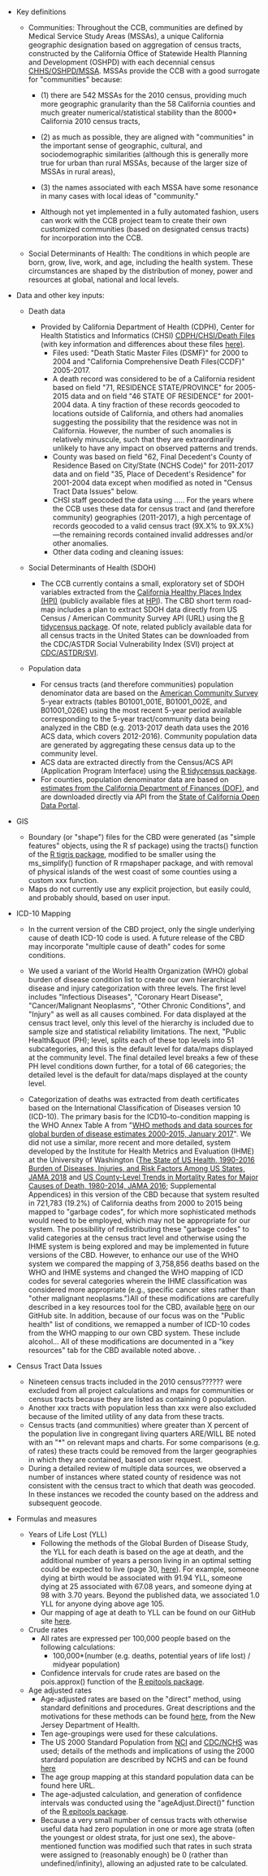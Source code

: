﻿- Key definitions
  - Communities:  Throughout the CCB, communities are defined by Medical Service Study Areas (MSSAs), a unique California geographic designation based on aggregation of census tracts, constructed by the California Office of Statewide Health Planning and Development (OSHPD) with each decennial census [CHHS/OSHPD/MSSA](https://oshpd.maps.arcgis.com/home/item.html?id=a20100c4bf374bd081bb49b82cbaaac3#overview). MSSAs provide the CCB with a good surrogate for &quot;communities&quot; because:
    - (1) there are 542 MSSAs for the 2010 census, providing much more geographic granularity than the 58 California counties and much greater numerical/statistical stability than the 8000+ California 2010 census tracts,
    - (2) as much as possible, they are aligned with &quot;communities&quot; in the important sense of geographic, cultural, and sociodemographic similarities (although this is generally more true for urban than rural MSSAs, because of the larger size of MSSAs in rural areas),
    - (3) the names associated with each MSSA have some resonance in many cases with local ideas of &quot;community.&quot;

    - Although not yet implemented in a fully automated fashion, users can work with the CCB project team to create their own customized communities (based on designated census tracts) for incorporation into the CCB.

  - Social Determinants of Health: The conditions in which people are born, grow, live, work, and age, including the health system. These circumstances are shaped by the distribution of money, power and resources at global, national and local levels.



- Data and other key inputs:
  - Death data
    - Provided by California Department of Health (CDPH), Center for Health Statistics and Informatics (CHSI) [CDPH/CHSI/Death Files](https://www.cdph.ca.gov/Programs/CHSI/Pages/Data-Applications.aspx) (with key information and differences about these files [here)](https://www.cdph.ca.gov/Programs/CHSI/CDPH%20Document%20Library/HIRS-Comparison%20of%20CA%20Death%20Data%20Sources.pdf).
      - Files used: &quot;Death Static Master Files (DSMF)&quot;  for 2000 to 2004 and &quot;California Comprehensive Death Files(CCDF)&quot;  2005-2017. 
      - A death record was considered to be of a California resident based on field &quot;71, RESIDENCE STATE/PROVINCE&quot; for 2005-2015 data and on field &quot;46 STATE OF RESIDENCE&quot; for 2001-2004 data. A tiny fraction of these records geocoded to locations outside of California, and others had anomalies suggesting the possibility that the residence was not in California.  However, the number of such anomalies is relatively minuscule, such that they are extraordinarily unlikely to have any impact on observed patterns and trends.
      - County was based on field &quot;62, Final Decedent&#39;s County of Residence Based on City/State (NCHS Code)&quot; for 2011-2017 data and on field &quot;35, Place of Decedent&#39;s Residence&quot; for 2001-2004 data except when modified as noted in &quot;Census Tract Data Issues&quot; below.
      - CHSI staff geocoded the data using ….. For the years where the CCB uses these data for census tract and (and therefore community) geographies (2011-2017), a high percentage of records geocoded to a valid census tract (9X.X% to 9X.X%)—the remaining records contained invalid addresses and/or other anomalies.
      - Other data coding and cleaning issues:

  - Social Determinants of Health (SDOH)
    - The CCB currently contains a small, exploratory set of SDOH variables extracted from the [California Healthy Places Index (HPI)](https://healthyplacesindex.org/) (publicly available files at [HPI](https://healthyplacesindex.org/data-reports/)). The CBD short term road-map includes a plan to extract SDOH data directly from US Census / American Community Survey API (URL) using the [R tidycensus package](https://walkerke.github.io/tidycensus/). Of note, related publicly available data for all census tracts in the United States can be downloaded from the CDC/ASTDR Social Vulnerability Index (SVI) project at [CDC/ASTDR/SVI](https://svi.cdc.gov/SVIDataToolsDownload.html).

  - Population data
    - For census tracts (and therefore communities) population denominator data are based on the [American Community Survey](https://www.census.gov/programs-surveys/acs/guidance.html) 5-year extracts (tables B01001\_001E, B01001\_002E, and B01001\_026E) using the most recent 5-year period available corresponding to the 5-year tract/community data being analyzed in the CBD (e.g. 2013-2017 death data uses the 2016 ACS data, which covers 2012-2016).  Community population data are generated by aggregating these census data up to the community level.
    - ACS data are extracted directly from the Census/ACS API (Application Program Interface) using the [R tidycensus package](https://walkerke.github.io/tidycensus/).
    - For counties, population denominator data are based on [estimates from the California Department of Finances (DOF)](http://www.dof.ca.gov/Forecasting/Demographics/Estimates/), and are downloaded directly via API from the [State of California Open Data Portal](https://data.ca.gov/dataset/california-population-projection-county-age-gender-and-ethnicity).

- GIS
  - Boundary (or &quot;shape&quot;) files for the CBD were generated (as &quot;simple features&quot; objects, using the R sf package) using the tracts() function of the [R tigris package](https://github.com/walkerke/tigris), modified to be smaller using the ms\_simplify() function of R rmapshaper package, and with removal of physical islands of the west coast of some counties using a custom xxx function.
  - Maps do not currently use any explicit projection, but easily could, and probably should, based on user input.

- ICD-10 Mapping
  - In the current version of the CBD project, only the single underlying cause of death ICD-10 code is used. A future release of the CBD may incorporate &quot;multiple cause of death&quot; codes for some conditions.
  - We used a variant of the World Health Organization (WHO) global burden of disease condition list to create our own hierarchical disease and injury categorization with three levels.  The first level includes &quot;Infectious Diseases&quot;, &quot;Coronary Heart Disease&quot;, &quot;Cancer/Malignant Neoplasms&quot;, &quot;Other Chronic Conditions&quot;, and &quot;Injury&quot; as well as all causes combined. For data displayed at the census tract level, only this level of the hierarchy is included due to sample size and statistical reliability limitations. The next, &quot;Public Health&quot (PH); level, splits each of these top levels into 51 subcategories, and this is the default level for data/maps displayed at the community level. The final detailed level breaks a few of these PH level conditions down further, for a total of 66 categories; the detailed level is the default for data/maps displayed at the county level.

  - Categorization of deaths was extracted from death certificates based on the International Classification of Diseases version 10 (ICD-10). The primary basis for the ICD10–to-condition mapping is the WHO Annex Table A from &quot;[WHO methods and data sources for global burden of disease estimates 2000-2015, January 2017](http://www.who.int/healthinfo/global_burden_disease/GlobalDALYmethods_2000_2015.pdf)&quot;.  We did not use a similar, more recent and more detailed, system developed by the Institute for Health Metrics and Evaluation (IHME) at the University of Washington ([The State of US Health, 1990-2016 Burden of Diseases, Injuries, and Risk Factors Among US States, JAMA 2018](https://jamanetwork.com/journals/jama/fullarticle/2678018) and [US County-Level Trends in Mortality Rates for Major Causes of Death, 1980-2014, JAMA 2016](https://jamanetwork.com/journals/jama/fullarticle/2592499); Supplemental Appendices) in this version of the CBD because that system resulted in 721,783 (19.2%) of California deaths from 2000 to 2015 being mapped to &quot;garbage codes&quot;, for which more sophisticated methods would need to be employed, which may not be appropriate for our system. The possibility of redistributing these &quot;garbage codes&quot; to valid categories at the census tract level and otherwise using the IHME system is being explored and may be implemented in future versions of the CBD.  However, to enhance our use of the WHO system we compared the mapping of 3,758,856 deaths based on the WHO and IHME systems and changed the WHO mapping of ICD codes for several categories wherein the IHME classification was considered more appropriate (e.g., specific cancer sites rather than &quot;other malignant neoplasms.&quot;)All of these modifications are carefully described in a key resources tool for the CBD, available [here](https://github.com/mcSamuelDataSci/CACommunityBurden/blob/master/myCBD/myInfo/gbd.ICD.Map.xlsx) on our GitHub site. In addition, because of our focus was on the &quot;Public health&quot; list of conditions, we remapped a number of ICD-10 codes from the WHO mapping to our own CBD system. These include alcohol… All of these modifications are documented in a &quot;key resources&quot; tab for the CBD available noted above.  .

- Census Tract Data Issues
  - Nineteen census tracts included in the 2010 census?????? were excluded from all project calculations and maps for communities or census tracts because they are listed as containing 0 population.
  - Another xxx tracts with population less than xxx were also excluded because of the limited utility of any data from these tracts.
  - Census tracts (and communities) where greater than X percent of the population live in congregant living quarters ARE/WILL BE noted with an &quot;\*&quot; on relevant maps and charts.  For some comparisons (e.g. of rates) these tracts could be removed from the larger geographies in which they are contained, based on user request.
  - During a detailed review of multiple data sources, we observed a number of instances where stated county of residence was not consistent with the census tract to which that death was geocoded. In these instances we recoded the county based on the address and subsequent geocode.



- Formulas and measures
  - Years of Life Lost (YLL)
    - Following the methods of the Global Burden of Disease Study, the YLL for each death is based on the age at death, and the additional number of years a person living in an optimal setting could be expected to live (page 30, [here](http://www.who.int/healthinfo/global_burden_disease/GlobalDALYmethods_2000_2015.pdf)). For example, someone dying at birth would be associated with 91.94 YLL, someone dying at 25 associated with 67.08 years, and someone dying at 98 with 3.70 years. Beyond the published data, we associated 1.0 YLL for anyone dying above age 105.
    - Our mapping of age at death to YLL can be found on our GitHub site [here](https://github.com/mcSamuelDataSci/CACommunityBurden/blob/master/myCBD/myInfo/le.Map.xlsx).
  - Crude rates
    - All rates are expressed per 100,000 people based on the following calculations:
      - 100,000\*(number (e.g. deaths, potential years of life lost) / midyear population)
    - Confidence intervals for crude rates are based on the pois.approx() function of the [R epitools package](https://github.com/cran/epitools).
  - Age adjusted rates
    - Age-adjusted rates are based on the &quot;direct&quot; method, using standard definitions and procedures. Great descriptions and the motivations for these methods can be found [here](https://www26.state.nj.us/doh-shad/sharedstatic/AgeAdjustedDeathRate.pdf), from the New Jersey Department of Health.
    - Ten age-groupings were used for these calculations.
    - The US 2000 Standard Population from [NCI](https://seer.cancer.gov/stdpopulations/) and [CDC/NCHS](https://www.cdc.gov/nchs/data/statnt/statnt20.pdf) was used; details of the methods and implications of using the 2000 stardard population are described by NCHS and can be found [here](https://www.cdc.gov/nchs/data/nvsr/nvsr47/nvs47_03.pdf)
    - The age group mapping at this standard population data can be found here URL.
    - The age-adjusted calculation, and generation of confidence intervals was conducted using the &quot;ageAdjust.Direct()&quot; function of the [R epitools package](https://github.com/cran/epitools).
    - Because a very small number of census tracts with otherwise useful data had zero population in one or more age strata (often the youngest or oldest strata, for just one sex), the above-mentioned function was modified such that rates in such strata were assigned to (reasonably enough) be 0 (rather than undefined/infinity), allowing an adjusted rate to be calculated.
